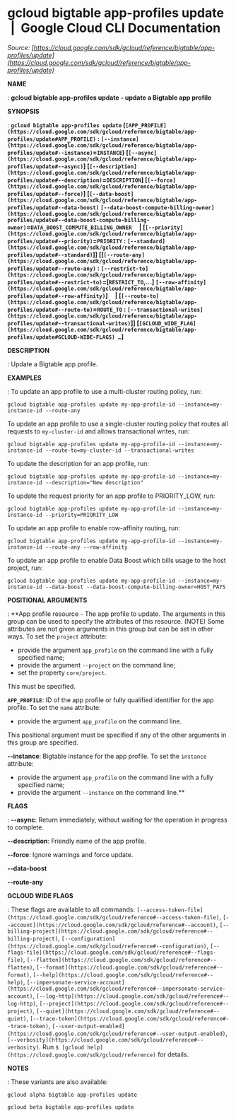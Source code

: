 # gcloud bigtable app-profiles update  |  Google Cloud CLI Documentation

*Source: [https://cloud.google.com/sdk/gcloud/reference/bigtable/app-profiles/update](https://cloud.google.com/sdk/gcloud/reference/bigtable/app-profiles/update)*

**NAME**

: **gcloud bigtable app-profiles update - update a Bigtable app profile**

**SYNOPSIS**

: **`gcloud bigtable app-profiles update` (`[APP_PROFILE](https://cloud.google.com/sdk/gcloud/reference/bigtable/app-profiles/update#APP_PROFILE)` : `[--instance](https://cloud.google.com/sdk/gcloud/reference/bigtable/app-profiles/update#--instance)`=`INSTANCE`) [`[--async](https://cloud.google.com/sdk/gcloud/reference/bigtable/app-profiles/update#--async)`] [`[--description](https://cloud.google.com/sdk/gcloud/reference/bigtable/app-profiles/update#--description)`=`DESCRIPTION`] [`[--force](https://cloud.google.com/sdk/gcloud/reference/bigtable/app-profiles/update#--force)`] [`[--data-boost](https://cloud.google.com/sdk/gcloud/reference/bigtable/app-profiles/update#--data-boost)` `[--data-boost-compute-billing-owner](https://cloud.google.com/sdk/gcloud/reference/bigtable/app-profiles/update#--data-boost-compute-billing-owner)`=`DATA_BOOST_COMPUTE_BILLING_OWNER`     | [`[--priority](https://cloud.google.com/sdk/gcloud/reference/bigtable/app-profiles/update#--priority)`=`PRIORITY` : `[--standard](https://cloud.google.com/sdk/gcloud/reference/bigtable/app-profiles/update#--standard)`]] [[`[--route-any](https://cloud.google.com/sdk/gcloud/reference/bigtable/app-profiles/update#--route-any)` : `[--restrict-to](https://cloud.google.com/sdk/gcloud/reference/bigtable/app-profiles/update#--restrict-to)`=[`RESTRICT_TO`,…] `[--row-affinity](https://cloud.google.com/sdk/gcloud/reference/bigtable/app-profiles/update#--row-affinity)`]     | [`[--route-to](https://cloud.google.com/sdk/gcloud/reference/bigtable/app-profiles/update#--route-to)`=`ROUTE_TO` : `[--transactional-writes](https://cloud.google.com/sdk/gcloud/reference/bigtable/app-profiles/update#--transactional-writes)`]] [`[GCLOUD_WIDE_FLAG](https://cloud.google.com/sdk/gcloud/reference/bigtable/app-profiles/update#GCLOUD-WIDE-FLAGS) …`]**

**DESCRIPTION**

: Update a Bigtable app profile.

**EXAMPLES**

: To update an app profile to use a multi-cluster routing policy, run:

```
gcloud bigtable app-profiles update my-app-profile-id --instance=my-instance-id --route-any
```

To update an app profile to use a single-cluster routing policy that routes all
requests to `my-cluster-id` and allows transactional writes, run:

```
gcloud bigtable app-profiles update my-app-profile-id --instance=my-instance-id --route-to=my-cluster-id --transactional-writes
```

To update the description for an app profile, run:

```
gcloud bigtable app-profiles update my-app-profile-id --instance=my-instance-id --description="New description"
```

To update the request priority for an app profile to PRIORITY_LOW, run:

```
gcloud bigtable app-profiles update my-app-profile-id --instance=my-instance-id --priority=PRIORITY_LOW
```

To update an app profile to enable row-affinity routing, run:

```
gcloud bigtable app-profiles update my-app-profile-id --instance=my-instance-id --route-any --row-affinity
```

To update an app profile to enable Data Boost which bills usage to the host
project, run:

```
gcloud bigtable app-profiles update my-app-profile-id --instance=my-instance-id --data-boost --data-boost-compute-billing-owner=HOST_PAYS
```

**POSITIONAL ARGUMENTS**

: **App profile resource - The app profile to update. The arguments in this group
can be used to specify the attributes of this resource. (NOTE) Some attributes
are not given arguments in this group but can be set in other ways.
To set the `project` attribute:

- provide the argument `app_profile` on the command line with a fully
specified name;
- provide the argument `--project` on the command line;
- set the property `core/project`.

This must be specified.

**`APP_PROFILE`**:
ID of the app profile or fully qualified identifier for the app profile.
To set the `name` attribute:

- provide the argument `app_profile` on the command line.

This positional argument must be specified if any of the other arguments in this
group are specified.

**--instance**:
Bigtable instance for the app profile.
To set the `instance` attribute:

- provide the argument `app_profile` on the command line with a fully
specified name;
- provide the argument `--instance` on the command line.**

**FLAGS**

: **--async**:
Return immediately, without waiting for the operation in progress to complete.

**--description**:
Friendly name of the app profile.

**--force**:
Ignore warnings and force update.

**--data-boost**

**--route-any**

**GCLOUD WIDE FLAGS**

: These flags are available to all commands: `[--access-token-file](https://cloud.google.com/sdk/gcloud/reference#--access-token-file)`,
`[--account](https://cloud.google.com/sdk/gcloud/reference#--account)`, `[--billing-project](https://cloud.google.com/sdk/gcloud/reference#--billing-project)`,
`[--configuration](https://cloud.google.com/sdk/gcloud/reference#--configuration)`,
`[--flags-file](https://cloud.google.com/sdk/gcloud/reference#--flags-file)`,
`[--flatten](https://cloud.google.com/sdk/gcloud/reference#--flatten)`, `[--format](https://cloud.google.com/sdk/gcloud/reference#--format)`, `[--help](https://cloud.google.com/sdk/gcloud/reference#--help)`, `[--impersonate-service-account](https://cloud.google.com/sdk/gcloud/reference#--impersonate-service-account)`,
`[--log-http](https://cloud.google.com/sdk/gcloud/reference#--log-http)`,
`[--project](https://cloud.google.com/sdk/gcloud/reference#--project)`, `[--quiet](https://cloud.google.com/sdk/gcloud/reference#--quiet)`, `[--trace-token](https://cloud.google.com/sdk/gcloud/reference#--trace-token)`, `[--user-output-enabled](https://cloud.google.com/sdk/gcloud/reference#--user-output-enabled)`,
`[--verbosity](https://cloud.google.com/sdk/gcloud/reference#--verbosity)`.
Run `$ [gcloud help](https://cloud.google.com/sdk/gcloud/reference)` for details.

**NOTES**

: These variants are also available:

```
gcloud alpha bigtable app-profiles update
```

```
gcloud beta bigtable app-profiles update
```
